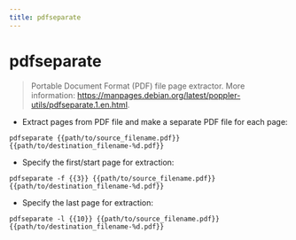 ```yaml
---
title: pdfseparate
---
```

# pdfseparate

> Portable Document Format (PDF) file page extractor.
> More information: <https://manpages.debian.org/latest/poppler-utils/pdfseparate.1.en.html>.

- Extract pages from PDF file and make a separate PDF file for each page:

`pdfseparate {{path/to/source_filename.pdf}} {{path/to/destination_filename-%d.pdf}}`

- Specify the first/start page for extraction:

`pdfseparate -f {{3}} {{path/to/source_filename.pdf}} {{path/to/destination_filename-%d.pdf}}`

- Specify the last page for extraction:

`pdfseparate -l {{10}} {{path/to/source_filename.pdf}} {{path/to/destination_filename-%d.pdf}}`
